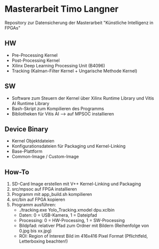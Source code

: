 # Masterarbeit Timo Langner 

Repository zur Datensicherung der Masterarbeit "Künstliche Intelligenz in FPGAs" 

## HW 
- Pre-Processing Kernel
- Post-Processing Kernel
- Xilinx Deep Learning Processing Unit (B4096)
- Tracking (Kalman-Filter Kernel + Ungarische Methode Kernel)

## SW 
- Software zum Steuern der Kernel über Xilinx Runtime Library und Vitis AI Runtime Library
- Bash-Skript zum Kompilieren des Programms
- Bibliotheken für Vitis AI --> auf MPSOC installieren

## Device Binary 
- Kernel Objektdateien
- Konfigurationsdateien für Packaging und Kernel-Linking
- Base-Plattform
- Common-Image / Custom-Image

## How-To

1. SD-Card Image erstellen mit V++ Kernel-Linking und Packaging
2. src/mpsoc auf FPGA installieren 
3. Programm mit app_build.sh kompilieren
4. src/bin auf FPGA kopieren
5. Programm ausführen:
   - ./tracking.exe <Daten> <Processing> Yolo_Tracking.xmodel dpu.xclbin <Bildpfad> <ROI>
   - Daten: 0 = USB-Kamera, 1 = Dateipfad
   - Processing: 0 = HW-Processing, 1 = SW-Processing
   - Bildpfad: relativer Pfad zum Ordner mit Bildern (Reihenfolge von 0.jpg bis xx.jpg)
   - ROI: Region of Interest Bild im 416x416 Pixel Format (Pflichtfeld, Letterboxing beachten!) 
